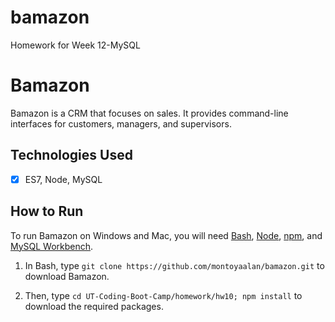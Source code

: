 # bamazon
Homework for Week 12-MySQL

# Bamazon
Bamazon is a CRM that focuses on sales. It provides command-line interfaces for customers, managers, and supervisors.

## Technologies Used
- [x] ES7, Node, MySQL

## How to Run
To run Bamazon on Windows and Mac, you will need [Bash](https://git-scm.com/downloads/), [Node](https://nodejs.org/en/), [npm](https://www.npmjs.com/get-npm?utm_source=house&utm_medium=homepage&utm_campaign=free%20orgs&utm_term=Install%20npm), and [MySQL Workbench](https://dev.mysql.com/downloads/workbench/).

1. In Bash, type `git clone https://github.com/montoyaalan/bamazon.git` to download Bamazon.


2. Then, type `cd UT-Coding-Boot-Camp/homework/hw10; npm install` to download the required packages.
